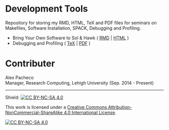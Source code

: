 # Development Tools

Repository for storing my RMD, HTML, TeX and PDF files for seminars on Makefiles, Software Installation, SPACK, Debugging and Profiling.

* Bring Your Own Software to Sol & Hawk ( [RMD](byos.Rmd) | [HTML](byos.html) )
* Debugging and Profiling ( [TeX](softdev.tex) | [PDF](softdev.pdf) )  

# Contributer
Alex Pacheco  
 Manager, Research Computing, Lehigh University (Sep. 2014 - Present)  

------------------------------------------------------------------------------


Shield: [![CC BY-NC-SA 4.0][cc-by-nc-sa-shield]][cc-by-nc-sa]

This work is licensed under a
[Creative Commons Attribution-NonCommercial-ShareAlike 4.0 International License][cc-by-nc-sa].

[![CC BY-NC-SA 4.0][cc-by-nc-sa-image]][cc-by-nc-sa]

[cc-by-nc-sa]: http://creativecommons.org/licenses/by-nc-sa/4.0/
[cc-by-nc-sa-image]: https://licensebuttons.net/l/by-nc-sa/4.0/88x31.png
[cc-by-nc-sa-shield]: https://img.shields.io/badge/License-CC%20BY--NC--SA%204.0-lightgrey.svg

